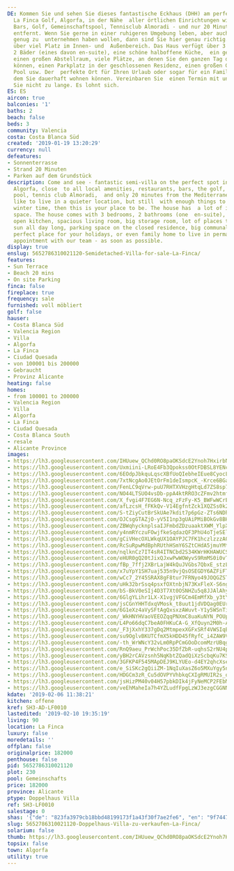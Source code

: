 ```yaml
---
DE: Kommen Sie und sehen Sie dieses fantastische Eckhaus (DHH) am perfekten Ort in
  La Finca Golf, Algorfa, in der Nähe  aller örtlichen Einrichtungen wie Restaurants,
  Bars, Golf, Gemeinschaftspool, Tennisclub Almoradi - und nur 20 Minuten  vom Mittelmeer
  entfernt. Wenn Sie gerne in einer ruhigeren Umgebung leben, aber auch im Winter
  genug zu  unternehmen haben wollen, dann sind Sie hier genau richtig. Das Haus verfügt
  über viel Platz im Innen- und  Außenbereich. Das Haus verfügt über 3 Schlafzimmer,
  2 Bäder (eines davon en-suite), eine schöne halboffene Küche,  ein geräumiges Wohnzimmer,
  einen großen Abstellraum, viele Plätze, an denen Sie den ganzen Tag die Sonne  genießen
  können, einen Parkplatz in der geschlossenen Residenz, einen großen Gemeinschaftsbereich
  Pool usw. Der  perfekte Ort für Ihren Urlaub oder sogar für ein Familienhaus, in
  dem Sie dauerhaft wohnen können. Vereinbaren Sie  einen Termin mit uns - warten
  Sie nicht zu lange. Es lohnt sich.
ES: ES
aircon: true
balconies: '1'
baths: 2
beach: false
beds: 3
community: Valencia
costa: Costa Blanca Süd
created: '2019-01-19 13:20:29'
currency: null
defeatures:
- Sonnenterrasse
- Strand 20 Minuten
- Parken auf dem Grundstück
description: Come and see - fantastic semi-villa on the perfect spot in La Finca Golf,
  Algorfa, close  to all local amenities, restaurants, bars, the golf, the communal
  pool, tennis club Almoradi,  and only 20 minutes from the Mediterranean. If you
  like to live in a quieter location, but still  with enough things to do, even in
  winter time, then this is your place to be. The house has  a lot of in- and outdoor
  space. The house comes with 3 bedrooms, 2 bathrooms (one  en-suite), a nice half
  open kitchen, spacious living room, big storage room, lot of places to  enjoy the
  sun all day long, parking space on the closed residence, big communal pool, etc.  The
  perfect place for your holidays, or even family home to live in permanently. Make  your
  appointment with our team - as soon as possible.
display: true
enslug: 5652786310021120-Semidetached-Villa-for-sale-La-Finca/
features:
- Sun Terrace
- Beach 20 mins
- On site Parking
finca: false
fireplace: true
frequency: sale
furnished: voll möbliert
golf: false
hauser:
- Costa Blanca Süd
- Valencia Region
- Villa
- Algorfa
- La Finca
- Ciudad Quesada
- von 100001 bis 200000
- Gebraucht
- Provinz Alicante
heating: false
homes:
- from 100001 to 200000
- Valencia Region
- Villa
- Algorfa
- La Finca
- Ciudad Quesada
- Costa Blanca South
- resale
- Alicante Province
images:
- https://lh3.googleusercontent.com/IHUuew_QChd0RO8paOKSdcE2Ynoh7HxirbNSM_ICcz5psKC8ShF5mDfmwHdkqXi3JZVyuhEEYEfXAVNT8r7nrg=w640-rj-e30-l100
- https://lh3.googleusercontent.com/Uxmiini-LRoE4Fb3Qpokss0OtFDBSL8YENcEs3wTDF2n_ui2Ez9k0cVSd7w7Gq38F4v_BHWO1NX4jkhI4nAo=w640-rj-e30-l100
- https://lh3.googleusercontent.com/6EOdpJbkquLqscXBfUoQIebheIEue8CyocLGSj5-NHSMxK73lVNJgwKT5XpZ3M6r8YgNZmQQrgvGwiwHJ-s=w640-rj-e30-l100
- https://lh3.googleusercontent.com/7xtNcgAo0JEtOrFm1deIsmpcK_-Krce6BGabBxl11VQoYbCdDqBKwwskFyk4hgsOEnxLDL1w5JuWijEtJ7tgBA=w640-rj-e30-l100
- https://lh3.googleusercontent.com/FenLC9qVrw-puU7RHTXVHzgHtqLd7ZS8sp7Sfil3PjlvALw-cEUslEVw6yJZdHP7Uk6hVrIlCxEKWs2TFa1FTg=w640-rj-e30-l100
- https://lh3.googleusercontent.com/NO44LTSUO4vsDb-ppA4ktRRO3cZFmv2htmfF3vUQH4MfVsQ1F8qGkAYPtEhHOZnq5aVskK3NFYApb8FvtQuufw=w640-rj-e30-l100
- https://lh3.googleusercontent.com/X_fvgi4F7EG6N-Ncq_zFzFy-K5_BWFwWCrE0Myf1qMklYVYcB966A2fI8FPZ3H6DykLkmzTaqOKGC4aRk8Q=w640-rj-e30-l100
- https://lh3.googleusercontent.com/afLzcsH_fFKkQv-V14EgfntZck1XQZSs0k2dUR17Jf6S7gFd25LCndbreJjJk_65b7ZP8ChgQeFD_GYrxpsN=w640-rj-e30-l100
- https://lh3.googleusercontent.com/S-tZiyCutBrSkUAe7kdit7p6pGz-ZTs6NDh94W4rCDICg8_FwhZqGqu4QOXEVo-AkruONloVBNiyItM2TOs=w640-rj-e30-l100
- https://lh3.googleusercontent.com/OJCsgGTAZjO-yV5I1np3gUAiPMiBOkGv8BHVdqRU4P1iHnXreTx8hj9cTLQhIf5pnW3VDma0wP6WO5l1pMfDZg=w640-rj-e30-l100
- https://lh3.googleusercontent.com/ZBWqhycknplsaIJFmbdZDzuaaktXWM_YlpXzZPH_1A3CX0KFyQL-uq2gnScPOlBCqDGJN_K-NG8lXFFiFkzF=w640-rj-e30-l100
- https://lh3.googleusercontent.com/y4nmRYczuFOwjfkeSqdazQF3PhU4oTjeSElSjwBlvPebeI6FuORn0coIllwyMrLLb2yciXgeZ85o5TEmgkp5=w640-rj-e30-l100
- https://lh3.googleusercontent.com/gCiVHecOXLWkqUX1OAYPJC7FK1hczlzzzA0WSh-WKgjYje4GPpyzPV1ouGNqtTPuUIuiT9XC92BKwSBLqFg=w640-rj-e30-l100
- https://lh3.googleusercontent.com/RcSuRpwMdBphRUthHSmY6SZtCHdA5jmuYMtF5prc1acpR87D-yJpaHpLwgGb8mV2vRDSc0b7ENE-qDGdnQA=w640-rj-e30-l100
- https://lh3.googleusercontent.com/nqlknCz7IT4sR4ITNCbd2S34KWrHKHAWUCSJjEC5Oj5-fAAWR2sobTvAOwwPT56pC_zNa6n-rkpJUfLFX6C_GA=w640-rj-e30-l100
- https://lh3.googleusercontent.com/eHUR0gQ20tJixQJxwPwWOWyvS9RmMS0i0vTjICZtgTpnG6Ha_UW9p__fzgfJeJpI6DEghdxWpMrKyCda5eXCbQ=w640-rj-e30-l100
- https://lh3.googleusercontent.com/fBp_7ffj2XBrLajW4kQuJVGbs7QbxE_stzLLn1Fb3qNb_Yuzc5nolHMnkXu6WWAOKUiamSQVGvvpoyyR1Fk=w640-rj-e30-l100
- https://lh3.googleusercontent.com/x7uYpY1SH7uaj535n9vjQsOSEGDY6AZFiFT-z5vayu8YUHZl-DU2c-e7i0x62ZBjLzs3VflaT_5hhLh0R4EwJg=w640-rj-e30-l100
- https://lh3.googleusercontent.com/wCc7_2Y45SRAX8gF8tur7FRNyo49JOQGZSTJmkYW3ALkCvyEbnzyV_oUHkepHjBNsSEGWSm0X2sxUttVHBVi4A=w640-rj-e30-l100
- https://lh3.googleusercontent.com/uHk32brSsq4psxfOXtnbjN73KxFleX-S6ngpG-04myt5Raudvl7QZs10gl6MlCUvZ-3n9Smh7Ru1FKFp_qBi1Q=w640-rj-e30-l100
- https://lh3.googleusercontent.com/bS-BkV0eSIj4D3T7Xt0OSNHZu5q8JJAlAhyBUkoX-IQ6kicaoAuhNqiMCZ3Davn5H_OXTU7xgUypzoct8cWU=w640-rj-e30-l100
- https://lh3.googleusercontent.com/6GlgYLihr1LX-X1vgjVFGCm4EmMfXb_y3tYBRfAe8v8qhLGgDACz3xx9OsNDEYyz4PuFoYO1NbcdfEWXvf4=w640-rj-e30-l100
- https://lh3.googleusercontent.com/jsCGnYHHTdxqVMosk_t8uut1jdVDQag0EUrQ208oyz-cH42MaKvOlMV5u5x0LzYzd-cq10ecf0es7ud4jSRN=w640-rj-e30-l100
- https://lh3.googleusercontent.com/6G1eXz4aVySFtAgQxsxzAWuvt-Y1y5WSnTiOk4Lmpz4FlwYuRchFS6yzxgbbl-J2MlE38nz8SaBHmdg8-cs=w640-rj-e30-l100
- https://lh3.googleusercontent.com/_WkHNYHVaoVEEOZqqPNXmC8uaKuNYN_POUp_gsJM6lU8MXiiBLRXYpIEVMc2W34gNdM3AGK9QrGUJgBHZr3W=w640-rj-e30-l100
- https://lh3.googleusercontent.com/L4Po66dqC7beA0FHKuCA-G_XfQuyn2M0h-AXyfnZkXCKslGnRBf5Sq0Iwl4BU4B7buHzRZF3usKQlMlxwX0s=w640-rj-e30-l100
- https://lh3.googleusercontent.com/_F3jXxhY337gDq2MtmpexXGFxSRf4VWSIqBVLfZTxhUhBRBTVgJui1lZvNUylJ5ptsl2c4ujnIKUP1qMLwKY=w640-rj-e30-l100
- https://lh3.googleusercontent.com/su9OglvBKUTCfmX5kHDD45fRyfC_i4ZAW9VNCHst2mvYj7ZUdkIp09lpYKah8bb2rAg_tYE0sTFki7V_79qm6g=w640-rj-e30-l100
- https://lh3.googleusercontent.com/-th_WrWNcY32vLm0RpPCmGOoDcomMzrUBqgqUTK7kE6w4oOqoWMTgYhJCDDkqwmlDzNXOVmjJ5DbebgHLllt=w640-rj-e30-l100
- https://lh3.googleusercontent.com/RnQ9aeu_PrWchPoc35DfZbR-uqhsS2rNU4pVqDaAy80NkLnMIby7MUXse-MeVt5FZqul4saAjVVjqvNxkiF_=w640-rj-e30-l100
- https://lh3.googleusercontent.com/yBH2rCAVzsnh5NqKbtZQadQiXzScbqKu7KSZoikHyl66SsZrU9dPNUfIW0lvCUfQgrytpEEAci4E4gRGevM=w640-rj-e30-l100
- https://lh3.googleusercontent.com/3GFKP4F545MApDEJ9KLYUEo-d4EY2qhcXsepn9-hvXPZFTiiHY3dKOhrJzIJTZ3pBynkukPYGVm8X-XIZUU=w640-rj-e30-l100
- https://lh3.googleusercontent.com/e_SiSKc2gQiiZM-1NqIuXasZ6o5MXuYgy5niAjWkqtqNTCNDk7arjvKlLh4lGgIMgDDP9jfFe8vTeam5b-4=w640-rj-e30-l100
- https://lh3.googleusercontent.com/HDGCm3zR_Cu5dOVPYVhbkqCXIgRMUIR2s_o8ZbAfVohs3VUoga3NpaiyOenp6J5ZulYcGxazDr01EJ1vfcQd=w640-rj-e30-l100
- https://lh3.googleusercontent.com/jsHizPM40v04H57pbkDIk4jFyNeMCP2FEbM8XXzlHnTyW3iw07TUNBqR4VFl0Uu75h61ls4Y_QHaQHzWa1eg=w640-rj-e30-l100
- https://lh3.googleusercontent.com/veEhMaheIa7h4YZLudfFpgLzWJ3ezgCGGNN0HN1J3mZqFV1-995YE33SwpU8kkh8eyGLBgwarTtc6vBvpKc=w640-rj-e30-l100
kdate: '2019-02-06 11:38:21'
kitchen: offene
kref: SH3-AD-LF0010
lastedited: '2019-02-10 19:35:19'
living: 90
location: La Finca
luxury: false
moredetails: ''
offplan: false
originalprice: 182000
penthouse: false
pid: 5652786310021120
plot: 230
pool: Gemeinschafts
price: 182000
province: Alicante
ptype: Doppelhaus Villa
ref: SH3-LF0010
salestage: 0
shas: '{"de": "823fa3979cb18bbd48199173f1a43f30f7ae2fe6", "en": "9f74476b7b8013a1a7e911d10a85905f22a43da8"}'
slug: 5652786310021120-Doppelhaus-Villa-zu-verkaufen-La-Finca/
solarium: false
thumb: https://lh3.googleusercontent.com/IHUuew_QChd0RO8paOKSdcE2Ynoh7HxirbNSM_ICcz5psKC8ShF5mDfmwHdkqXi3JZVyuhEEYEfXAVNT8r7nrg=w400-h240-n-rj-e30-l100
topsix: false
town: Algorfa
utility: true
---
```

